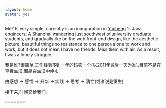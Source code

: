 ```yaml
---
layout: home
avatar: yes
---
```


Me? Is very simple, currently is an inauguration in [Yucheng](http://www.yuchengtech.com/) 's Java engineers. A Shanghai wandering just southwest of university graduate students, and gradually like on the web front-end design, like the aesthetic picture, beautiful things no resistance to one person alone to work and work, but it does not mean I have no friends. Miss them with air. As a result, I was a lonely struggle.


我是谁?很简单,工作经验不到一年的码农一个(以2011年最后一天为准),目前不是在享受生活,而是在生活中挣扎.

由感想 -> 感悟 -> 升华 -> 实践 -> 思考 -> 消亡(或者说是重生)

接下来,时间交给我们.

=======
>>>>>>> 
